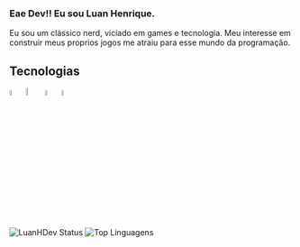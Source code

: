 ### Eae Dev!! Eu sou Luan Henrique.



<p> Eu sou um clássico nerd, viciado em games e tecnologia. Meu interesse em construir meus proprios jogos
    me atraiu para esse mundo da programação.</p>
    
 
 <h2>Tecnologias</h2>
 
 <div>
 <img width="5%" src="https://cdn.jsdelivr.net/gh/devicons/devicon/icons/javascript/javascript-original.svg" />
 <img width="6%"src="https://cdn.jsdelivr.net/gh/devicons/devicon/icons/css3/css3-original-wordmark.svg" />
 <img width="5%" src="https://cdn.jsdelivr.net/gh/devicons/devicon/icons/html5/html5-original.svg" />          
 <img width="5%"src="https://cdn.jsdelivr.net/gh/devicons/devicon/icons/vuejs/vuejs-original.svg" />
           
          
 </div>
          
          

![LuanHDev Status](https://github-readme-stats.vercel.app/api?username=LuanHDev&show_icons=true&theme=dracula)
![Top Linguagens](https://github-readme-stats.vercel.app/api/top-langs/?username=LuanHDev&layout=compact&theme=dracula)

